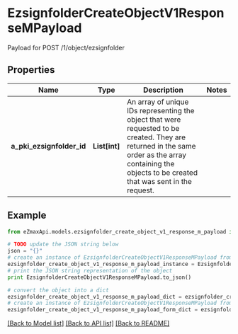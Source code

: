 # EzsignfolderCreateObjectV1ResponseMPayload

Payload for POST /1/object/ezsignfolder

## Properties

Name | Type | Description | Notes
------------ | ------------- | ------------- | -------------
**a_pki_ezsignfolder_id** | **List[int]** | An array of unique IDs representing the object that were requested to be created.  They are returned in the same order as the array containing the objects to be created that was sent in the request. | 

## Example

```python
from eZmaxApi.models.ezsignfolder_create_object_v1_response_m_payload import EzsignfolderCreateObjectV1ResponseMPayload

# TODO update the JSON string below
json = "{}"
# create an instance of EzsignfolderCreateObjectV1ResponseMPayload from a JSON string
ezsignfolder_create_object_v1_response_m_payload_instance = EzsignfolderCreateObjectV1ResponseMPayload.from_json(json)
# print the JSON string representation of the object
print EzsignfolderCreateObjectV1ResponseMPayload.to_json()

# convert the object into a dict
ezsignfolder_create_object_v1_response_m_payload_dict = ezsignfolder_create_object_v1_response_m_payload_instance.to_dict()
# create an instance of EzsignfolderCreateObjectV1ResponseMPayload from a dict
ezsignfolder_create_object_v1_response_m_payload_form_dict = ezsignfolder_create_object_v1_response_m_payload.from_dict(ezsignfolder_create_object_v1_response_m_payload_dict)
```
[[Back to Model list]](../README.md#documentation-for-models) [[Back to API list]](../README.md#documentation-for-api-endpoints) [[Back to README]](../README.md)



